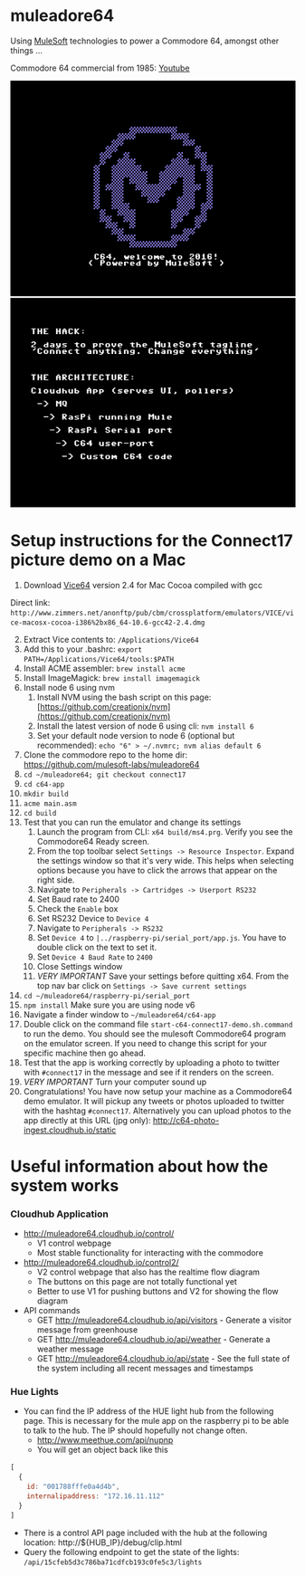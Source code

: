 # muleadore64

Using [MuleSoft](https://www.mulesoft.com/) technologies to power a Commodore 64, amongst other things ...

Commodore 64 commercial from 1985: [Youtube](https://www.youtube.com/watch?v=ocn806kzQAc)

![Logo](/assets/logo-c64-rendered.png?raw=true)
![The hack](/assets/the-hack.png?raw=true)

# Setup instructions for the Connect17 picture demo on a Mac

1. Download [Vice64](http://vice-emu.sourceforge.net/) version 2.4 for Mac Cocoa compiled with gcc

Direct link:
```http://www.zimmers.net/anonftp/pub/cbm/crossplatform/emulators/VICE/vice-macosx-cocoa-i386%2bx86_64-10.6-gcc42-2.4.dmg```

2. Extract Vice contents to: `/Applications/Vice64`
3. Add this to your .bashrc: `export PATH=/Applications/Vice64/tools:$PATH`
4. Install ACME assembler: `brew install acme`
5. Install ImageMagick: `brew install imagemagick`
6. Install node 6 using nvm
    1. Install NVM using the bash script on this page: [https://github.com/creationix/nvm](https://github.com/creationix/nvm)
    2. Install the latest version of node 6 using cli: `nvm install 6`
    3. Set your default node version to node 6 (optional but recommended): `echo "6" > ~/.nvmrc; nvm alias default 6`
7. Clone the commodore repo to the home dir: https://github.com/mulesoft-labs/muleadore64
8. `cd ~/muleadore64; git checkout connect17`
9. `cd c64-app`
10. `mkdir build`
11. `acme main.asm`
12. `cd build`
13. Test that you can run the emulator and change its settings
    1. Launch the program from CLI: `x64 build/ms4.prg`.  Verify you see the Commodore64 Ready screen.
    2. From the top toolbar select `Settings -> Resource Inspector`.  Expand the settings window so that it's very wide.  This helps when selecting options because you have to click the arrows that appear on the right side.
    3. Navigate to `Peripherals -> Cartridges -> Userport RS232`
    4. Set Baud rate to 2400
    5. Check the `Enable` box
    6. Set RS232 Device to `Device 4`
    7. Navigate to `Peripherals -> RS232`
    8. Set `Device 4` to `|../raspberry-pi/serial_port/app.js`.  You have to double click on the text to set it.
    9. Set `Device 4 Baud Rate` to `2400`
    10. Close Settings window
    11. *VERY IMPORTANT* Save your settings before quitting x64.  From the top nav bar click on `Settings -> Save current settings`
14. `cd ~/muleadore64/raspberry-pi/serial_port`
15. `npm install` Make sure you are using node v6
16. Navigate a finder window to `~/muleadore64/c64-app`
17. Double click on the command file `start-c64-connect17-demo.sh.command` to run the demo.  You should see the mulesoft Commodore64 program on the emulator screen.  If you need to change this script for your specific machine then go ahead.
18. Test that the app is working correctly by uploading a photo to twitter with `#connect17` in the message and see if it renders on the screen.
19. *VERY IMPORTANT* Turn your computer sound up
20. Congratulations!  You have now setup your machine as a Commodore64 demo emulator.  It will pickup any tweets or photos uploaded to twitter with the hashtag `#connect17`.  Alternatively you can upload photos to the app directly at this URL (jpg only): http://c64-photo-ingest.cloudhub.io/static

# Useful information about how the system works

### Cloudhub Application

* http://muleadore64.cloudhub.io/control/
  * V1 control webpage
  * Most stable functionality for interacting with the commodore
* http://muleadore64.cloudhub.io/control2/
  * V2 control webpage that also has the realtime flow diagram
  * The buttons on this page are not totally functional yet
  * Better to use V1 for pushing buttons and V2 for showing the flow diagram
* API commands
  * GET http://muleadore64.cloudhub.io/api/visitors - Generate a visitor message from greenhouse
  * GET http://muleadore64.cloudhub.io/api/weather - Generate a weather message
  * GET http://muleadore64.cloudhub.io/api/state - See the full state of the system including all recent messages and timestamps

### Hue Lights
* You can find the IP address of the HUE light hub from the following page.  This is necessary for the mule app on the raspberry pi to be able to talk to the hub.  The IP should hopefully not change often.
  * http://www.meethue.com/api/nupnp
  * You will get an object back like this

```javascript
[
  {
    id: "001788fffe0a4d4b",
    internalipaddress: "172.16.11.112"
  }
]
```

* There is a control API page included with the hub at the following location: http://${HUB_IP}/debug/clip.html
* Query the following endpoint to get the state of the lights: `/api/15cfeb5d3c786ba71cdfcb193c0fe5c3/lights`


